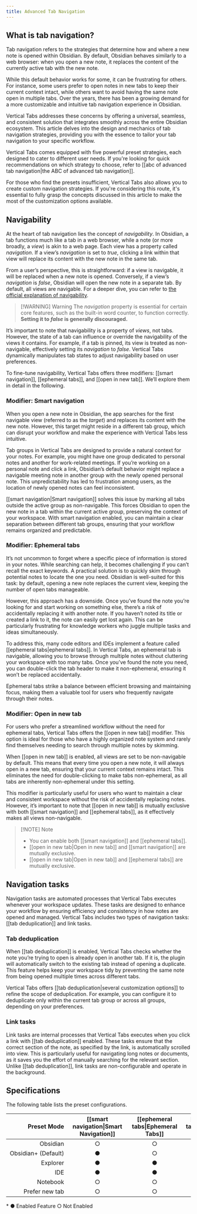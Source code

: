 ```yaml
---
title: Advanced Tab Navigation
---
```

## What is tab navigation?

Tab navigation refers to the strategies that determine how and where a new note is opened within Obsidian. By default, Obsidian behaves similarly to a web browser: when you open a new note, it replaces the content of the currently active tab with the new note.

While this default behavior works for some, it can be frustrating for others. For instance, some users prefer to open notes in new tabs to keep their current context intact, while others want to avoid having the same note open in multiple tabs. Over the years, there has been a growing demand for a more customizable and intuitive tab navigation experience in Obsidian.

Vertical Tabs addresses these concerns by offering a universal, seamless, and consistent solution that integrates smoothly across the entire Obsidian ecosystem. This article delves into the design and mechanics of tab navigation strategies, providing you with the essence to tailor your tab navigation to your specific workflow.

Vertical Tabs comes equipped with five powerful preset strategies, each designed to cater to different user needs. If you're looking for quick recommendations on which strategy to choose, refer to [[abc of advanced tab navigation|the ABC of advanced tab navigation]].

For those who find the presets insufficient, Vertical Tabs also allows you to create custom navigation strategies. If you're considering this route, it's essential to fully grasp the concepts discussed in this article to make the most of the customization options available.

## Navigability

At the heart of tab navigation lies the concept of *navigability*. In Obsidian, a tab functions much like a tab in a web browser, while a note (or more broadly, a *view*) is akin to a web page. Each view has a property called *navigation*. If a view’s *navigation* is set to *true*, clicking a link within that view will replace its content with the new note in the same tab.

From a user’s perspective, this is straightforward: if a view is navigable, it will be replaced when a new note is opened. Conversely, if a view’s *navigation* is *false*, Obsidian will open the new note in a separate tab. By default, all views are navigable. For a deeper dive, you can refer to [the official explanation of navigability](https://www.youtube.com/watch?v=sbncjuJDAyU&t=1078s).

> [!WARNING] Warning
> The *navigation* property is essential for certain core features, such as the built-in word counter, to function correctly. **Setting it to *false* is generally discouraged.**

It’s important to note that navigability is a property of *views*, not tabs. However, the state of a tab can influence or override the navigability of the views it contains. For example, if a tab is pinned, its view is treated as non-navigable, effectively setting its *navigation* to *false*. Vertical Tabs dynamically manipulates tab states to adjust navigability based on user preferences.

To fine-tune navigability, Vertical Tabs offers three modifiers: [[smart navigation]], [[ephemeral tabs]], and [[open in new tab]]. We’ll explore them in detail in the following.

### Modifier: Smart navigation

When you open a new note in Obsidian, the app searches for the first navigable view (referred to as the *target*) and replaces its content with the new note. However, this target might reside in a different tab group, which can disrupt your workflow and make the experience with Vertical Tabs less intuitive.

Tab groups in Vertical Tabs are designed to provide a natural context for your notes. For example, you might have one group dedicated to personal notes and another for work-related meetings. If you’re working on a personal note and click a link, Obsidian’s default behavior might replace a navigable meeting note in another group with the newly opened personal note. This unpredictability has led to frustration among users, as the location of newly opened notes can feel inconsistent.

[[smart navigation|Smart navigation]] solves this issue by marking all tabs outside the active group as non-navigable. This forces Obsidian to open the new note in a tab within the current active group, preserving the context of your workspace. With smart navigation enabled, you can maintain a clear separation between different tab groups, ensuring that your workflow remains organized and predictable.

### Modifier: Ephemeral tabs

It’s not uncommon to forget where a specific piece of information is stored in your notes. While searching can help, it becomes challenging if you can’t recall the exact keywords. A practical solution is to quickly skim through potential notes to locate the one you need. Obsidian is well-suited for this task: by default, opening a new note replaces the current view, keeping the number of open tabs manageable.

However, this approach has a downside. Once you’ve found the note you’re looking for and start working on something else, there’s a risk of accidentally replacing it with another note. If you haven’t noted its title or created a link to it, the note can easily get lost again. This can be particularly frustrating for knowledge workers who juggle multiple tasks and ideas simultaneously.

To address this, many code editors and IDEs implement a feature called [[ephemeral tabs|ephemeral tabs]]. In Vertical Tabs, an ephemeral tab is navigable, allowing you to browse through multiple notes without cluttering your workspace with too many tabs. Once you’ve found the note you need, you can double-click the tab header to make it non-ephemeral, ensuring it won’t be replaced accidentally.

Ephemeral tabs strike a balance between efficient browsing and maintaining focus, making them a valuable tool for users who frequently navigate through their notes.

### Modifier: Open in new tab

For users who prefer a streamlined workflow without the need for ephemeral tabs, Vertical Tabs offers the [[open in new tab]] modifier. This option is ideal for those who have a highly organized note system and rarely find themselves needing to search through multiple notes by skimming.

When [[open in new tab]] is enabled, all views are set to be non-navigable by default. This means that every time you open a new note, it will always open in a new tab, ensuring that your current context remains intact. This eliminates the need for double-clicking to make tabs non-ephemeral, as all tabs are inherently non-ephemeral under this setting.

This modifier is particularly useful for users who want to maintain a clear and consistent workspace without the risk of accidentally replacing notes. However, it’s important to note that [[open in new tab]] is mutually exclusive with both [[smart navigation]] and [[ephemeral tabs]], as it effectively makes all views non-navigable.

> [!NOTE] Note
> - You can enable both [[smart navigation]] and [[ephemeral tabs]].
> - [[open in new tab|Open in new tab]] and [[smart navigation]] are mutually exclusive.
> - [[open in new tab|Open in new tab]] and [[ephemeral tabs]] are mutually exclusive.

## Navigation tasks

Navigation tasks are automated processes that Vertical Tabs executes whenever your workspace updates. These tasks are designed to enhance your workflow by ensuring efficiency and consistency in how notes are opened and managed. Vertical Tabs includes two types of navigation tasks: [[tab deduplication]] and link tasks.

### Tab deduplication

When [[tab deduplication]] is enabled, Vertical Tabs checks whether the note you’re trying to open is already open in another tab. If it is, the plugin will automatically switch to the existing tab instead of opening a duplicate. This feature helps keep your workspace tidy by preventing the same note from being opened multiple times across different tabs.

Vertical Tabs offers [[tab deduplication|several customization options]] to refine the scope of deduplication. For example, you can configure it to deduplicate only within the current tab group or across all groups, depending on your preferences.

### Link tasks

Link tasks are internal processes that Vertical Tabs executes when you click a link with [[tab deduplication]] enabled. These tasks ensure that the correct section of the note, as specified by the link, is automatically scrolled into view. This is particularly useful for navigating long notes or documents, as it saves you the effort of manually searching for the relevant section. Unlike [[tab deduplication]], link tasks are non-configurable and operate in the background.

## Specifications

The following table lists the preset configurations.

| <div style="width: 150px;">Preset Mode</div> | <div style="width: 150px;">[[smart navigation\|Smart Navigation]]</div> | <div style="width: 130px;">[[ephemeral tabs\|Ephemeral Tabs]]</div> | <div style="width: 140px;">[[open in new tab\|Open in New Tab]]</div> | <div style="width: 150px;">[[tab deduplication\|Tab Deduplication]]</div> |
| -------------------------------------------: | :---------------------------------------------------------------------: | :-----------------------------------------------------------------: | :-------------------------------------------------------------------: | :-----------------------------------------------------------------------: |
|                                     Obsidian |                                    ○                                    |                                  ○                                  |                                   ○                                   |                                     ○                                     |
|                          Obsidian+ (Default) |                                    ●                                    |                                  ○                                  |                                   ○                                   |                                     ○                                     |
|                                     Explorer |                                    ●                                    |                                  ●                                  |                                   ○                                   |                                     ○                                     |
|                                          IDE |                                    ●                                    |                                  ●                                  |                                   ○                                   |                                     ●                                     |
|                                     Notebook |                                    ○                                    |                                  ○                                  |                                   ●                                   |                                     ●                                     |
|                               Prefer new tab |                                    ○                                    |                                  ○                                  |                                   ●                                   |                                     ○                                     |

\* ● Enabled Feature ○ Not Enabled
